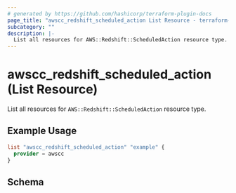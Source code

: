 ```yaml
---
# generated by https://github.com/hashicorp/terraform-plugin-docs
page_title: "awscc_redshift_scheduled_action List Resource - terraform-provider-awscc"
subcategory: ""
description: |-
  List all resources for AWS::Redshift::ScheduledAction resource type.
---
```


# awscc_redshift_scheduled_action (List Resource)

List all resources for `AWS::Redshift::ScheduledAction` resource type.

## Example Usage

```terraform
list "awscc_redshift_scheduled_action" "example" {
  provider = awscc
}
```

<!-- schema generated by tfplugindocs -->
## Schema
